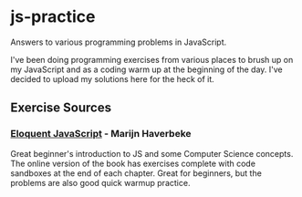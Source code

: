 # js-practice

Answers to various programming problems in JavaScript.

I've been doing programming exercises from various places to brush up on my
JavaScript and as a coding warm up at the beginning of the day. I've decided to
upload my solutions here for the heck of it.

## Exercise Sources

### [Eloquent JavaScript][eloquentjs] - Marijn Haverbeke

Great beginner's introduction to JS and some Computer Science concepts. The
online version of the book has exercises complete with code sandboxes at the
end of each chapter. Great for beginners, but the problems are also good quick warmup practice.

[eloquentjs]: http://eloquentjavascript.net/

